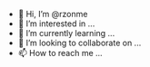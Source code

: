 - 👋 Hi, I’m @rzonme
- 👀 I’m interested in ...
- 🌱 I’m currently learning ...
- 💞️ I’m looking to collaborate on ...
- 📫 How to reach me ...

<!---
rzonme/rzonme is a ✨ special ✨ repository because its `README.md` (this file) appears on your GitHub profile.
You can click the Preview link to take a look at your changes.
--->

